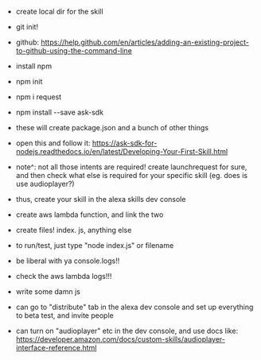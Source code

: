 - create local dir for the skill
- git init!
- github: https://help.github.com/en/articles/adding-an-existing-project-to-github-using-the-command-line
- install npm
- npm init
- npm i request
- npm install --save ask-sdk
- these will create package.json and a bunch of other things
- open this and follow it: https://ask-sdk-for-nodejs.readthedocs.io/en/latest/Developing-Your-First-Skill.html
- note^: not all those intents are required! create launchrequest for sure, and then check what else is required for your specific skill (eg. does is use audioplayer?)
- thus, create your skill in the alexa skills dev console
- create aws lambda function, and link the two
- create files! index. js, anything else
- to run/test, just type "node index.js" or filename
- be liberal with ya console.logs!!
- check the aws lambda logs!!!
- write some damn js

- can go to "distribute" tab in the alexa dev console and set up everything to beta test, and invite people

- can turn on "audioplayer" etc in the dev console, and use docs like: https://developer.amazon.com/docs/custom-skills/audioplayer-interface-reference.html

